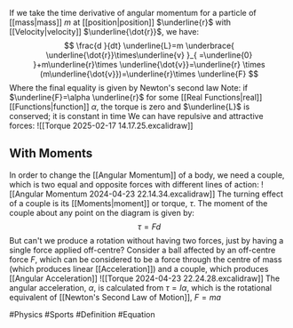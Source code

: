If we take the time derivative of angular momentum for a particle of [[mass|mass]] $m$ at [[position|position]] $\underline{r}$ with [[Velocity|velocity]] $\underline{\dot{r}}$, we have:
$$
\frac{d }{dt} \underline{L}=m \underbrace{ \underline{\dot{r}}\times\underline{v} }_{ =\underline{0} }+m\underline{r}\times  \underline{\dot{v}}=\underline{r} \times (m\underline{\dot{v}})=\underline{r}\times \underline{F}
$$
Where the final equality is given by Newton's second law
Note: if $\underline{F}=\alpha \underline{r}$ for some [[Real Functions|real]] [[Functions|function]] $\alpha$, the torque is zero and $\underline{L}$ is conserved; it is constant in time
We can have repulsive and attractive forces:
![[Torque 2025-02-17 14.17.25.excalidraw]]
## With Moments
In order to change the [[Angular Momentum]] of a body, we need a couple, which is two equal and opposite forces with different lines of action:
![[Angular Momentum 2024-04-23 22.14.34.excalidraw]]
The turning effect of a couple is its [[Moments|moment]] or torque, $\tau$. The moment of the couple about any point on the diagram is given by:
$$
\tau=Fd
$$
But can't we produce a rotation without having two forces, just by having a single force applied off-centre? Consider a ball affected by an off-centre force $F$, which can be considered to be a force through the centre of mass (which produces linear [[Acceleration]]) and a couple, which produces [[Angular Acceleration]]
![[Torque 2024-04-23 22.24.28.excalidraw]]
The angular acceleration, $\alpha$, is calculated from $\tau=I\alpha$, which is the rotational equivalent of [[Newton's Second Law of Motion]], $F=ma$

#Physics #Sports #Definition #Equation